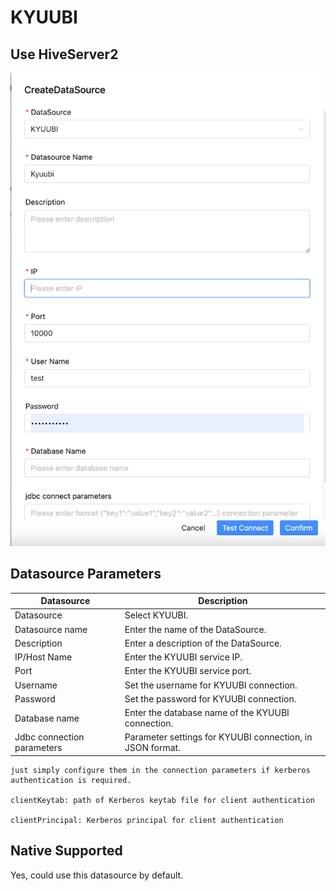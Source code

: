 # KYUUBI

## Use HiveServer2

![kyuubi](../../../../img/new_ui/dev/datasource/kyuubi.png)

## Datasource Parameters

|       **Datasource**       |                      **Description**                      |
|----------------------------|-----------------------------------------------------------|
| Datasource                 | Select KYUUBI.                                            |
| Datasource name            | Enter the name of the DataSource.                         |
| Description                | Enter a description of the DataSource.                    |
| IP/Host Name               | Enter the KYUUBI service IP.                              |
| Port                       | Enter the KYUUBI service port.                            |
| Username                   | Set the username for KYUUBI connection.                   |
| Password                   | Set the password for KYUUBI connection.                   |
| Database name              | Enter the database name of the KYUUBI connection.         |
| Jdbc connection parameters | Parameter settings for KYUUBI connection, in JSON format. |

```Kerberos Authentication
just simply configure them in the connection parameters if kerberos authentication is required.

clientKeytab: path of Kerberos keytab file for client authentication

clientPrincipal: Kerberos principal for client authentication
```


## Native Supported

Yes, could use this datasource by default.
